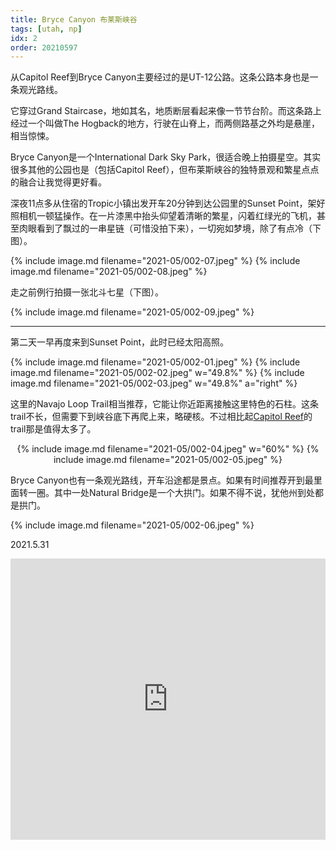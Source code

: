 ```yaml
---
title: Bryce Canyon 布莱斯峡谷
tags: [utah, np]
idx: 2
order: 20210597
---
```


从Capitol Reef到Bryce Canyon主要经过的是UT-12公路。这条公路本身也是一条观光路线。

它穿过Grand Staircase，地如其名，地质断层看起来像一节节台阶。而这条路上经过一个叫做The Hogback的地方，行驶在山脊上，而两侧路基之外均是悬崖，相当惊悚。

Bryce Canyon是一个International Dark Sky Park，很适合晚上拍摄星空。其实很多其他的公园也是（包括Capitol Reef），但布莱斯峡谷的独特景观和繁星点点的融合让我觉得更好看。

深夜11点多从住宿的Tropic小镇出发开车20分钟到达公园里的Sunset Point，架好照相机一顿猛操作。在一片漆黑中抬头仰望着清晰的繁星，闪着红绿光的飞机，甚至肉眼看到了飘过的一串星链（可惜没拍下来），一切宛如梦境，除了有点冷（下图）。

{% include image.md filename="2021-05/002-07.jpeg" %}
{% include image.md filename="2021-05/002-08.jpeg" %}

走之前例行拍摄一张北斗七星（下图）。

{% include image.md filename="2021-05/002-09.jpeg" %}

---

第二天一早再度来到Sunset Point，此时已经太阳高照。

{% include image.md filename="2021-05/002-01.jpeg" %}
{% include image.md filename="2021-05/002-02.jpeg" w="49.8%" %}
{% include image.md filename="2021-05/002-03.jpeg" w="49.8%" a="right" %}

这里的Navajo Loop Trail相当推荐，它能让你近距离接触这里特色的石柱。这条trail不长，但需要下到峡谷底下再爬上来，略硬核。不过相比起[Capitol Reef](2021-05-30-capitol-reef.md)的trail那是值得太多了。

<p style="text-align: center">
{% include image.md filename="2021-05/002-04.jpeg" w="60%" %}
{% include image.md filename="2021-05/002-05.jpeg" %}
</p>

Bryce Canyon也有一条观光路线，开车沿途都是景点。如果有时间推荐开到最里面转一圈。其中一处Natural Bridge是一个大拱门。如果不得不说，犹他州到处都是拱门。

{% include image.md filename="2021-05/002-06.jpeg" %}

2021.5.31

<iframe src="https://www.google.com/maps/embed?pb=!1m14!1m8!1m3!1d404753.0889357465!2d-112.3087857!3d37.5754738!3m2!1i1024!2i768!4f13.1!3m3!1m2!1s0x87356bc602c3eb2d%3A0x6be9d8fbbeac6d06!2sBryce%20Canyon%20National%20Park!5e0!3m2!1sen!2sus!4v1652162827120!5m2!1sen!2sus" width="100%" height="450" style="border:0;" allowfullscreen="" loading="lazy" referrerpolicy="no-referrer-when-downgrade"></iframe>
